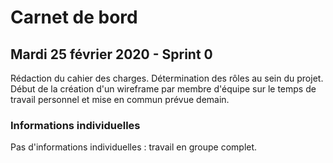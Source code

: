 # Carnet de bord

## Mardi 25 février 2020 - Sprint 0

Rédaction du cahier des charges. Détermination des rôles au sein du projet. Début de la création d'un wireframe par membre d'équipe sur le temps de travail personnel et mise en commun prévue demain.

### Informations individuelles

Pas d'informations individuelles : travail en groupe complet.